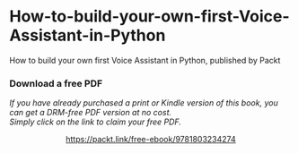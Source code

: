 # How-to-build-your-own-first-Voice-Assistant-in-Python
How to build your own first Voice Assistant in Python, published by Packt
### Download a free PDF

 <i>If you have already purchased a print or Kindle version of this book, you can get a DRM-free PDF version at no cost.<br>Simply click on the link to claim your free PDF.</i>
<p align="center"> <a href="https://packt.link/free-ebook/9781803234274">https://packt.link/free-ebook/9781803234274 </a> </p>